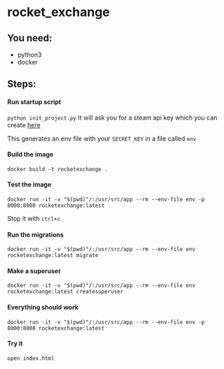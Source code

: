 # rocket_exchange

You need:
--
- python3 
- docker

Steps:
--
#### Run startup script 
`python init_project.py`
It will ask you for a steam api key which you can create [here](https://steamcommunity.com/dev/apikey)

This generates an env file with your `SECRET_KEY` in a file called `env`

#### Build the image
`docker build -t rocketexchange .`

#### Test the image
`docker run -it -v "$(pwd)"/:/usr/src/app --rm --env-file env -p 8000:8000 rocketexchange:latest`

Stop it with `ctrl+c`

#### Run the migrations
`docker run -it -v "$(pwd)"/:/usr/src/app --rm --env-file env rocketexchange:latest migrate`

#### Make a superuser
`docker run -it -v "$(pwd)"/:/usr/src/app --rm --env-file env rocketexchange:latest createsuperuser`

#### Everything should work
`docker run -it -v "$(pwd)"/:/usr/src/app --rm --env-file env -p 8000:8000 rocketexchange:latest`

#### Try it
`open index.html`
